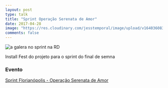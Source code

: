 ```yaml
---
layout: post
type: talk
title: "Sprint Operação Serenata de Amor"
date: 2017-04-28
image: "https://res.cloudinary.com/jesstemporal/image/upload/v1640360835/covers/palestra_kmgivn.png"
comments: false
---
```


![a galera no sprint na RD](/images/sprint-serenata-floripa/sprint-rd.jpg)

Install Fest do projeto para o sprint do final de semna

### Evento
[Sprint Florianópolis - Operação Serenata de Amor](https://www.meetup.com/Florianopolis-Data-Science-Meetup/events/238848108/)
